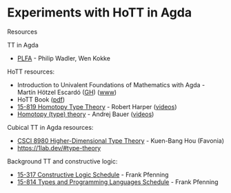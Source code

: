 # Experiments with HoTT in Agda

Resources

TT in Agda
* [PLFA](https://plfa.github.io/) - Philip Wadler, Wen Kokke

HoTT resources:
* Introduction to Univalent Foundations of Mathematics with Agda - Martín Hötzel Escardó ([GH](https://github.com/martinescardo/HoTT-UF-Agda-Lecture-Notes)) ([www](https://www.cs.bham.ac.uk/~mhe/HoTT-UF-in-Agda-Lecture-Notes/HoTT-UF-Agda.html))
* HoTT Book ([pdf](https://hott.github.io/book/hott-a4-1351-g99f4de9.pdf))
* [15-819 Homotopy Type Theory](http://www.cs.cmu.edu/~rwh/courses/hott/) - Robert Harper ([videos](https://www.youtube.com/watch?v=u92V0OMgvhM&list=PL1-2D_rCQBarjdqnM21sOsx09CtFSVO6Z))
* [Homotopy (type) theory](https://github.com/andrejbauer/homotopy-type-theory-course) - Andrej Bauer ([videos](https://www.youtube.com/watch?v=FBjz8mFXH7M&list=PL-47DDuiZOMCRDiXDZ1fI0TFLQgQqOdDa))

Cubical TT in Agda resources:
* [CSCI 8980 Higher-Dimensional Type Theory](https://favonia.org/courses/hdtt2020/) - Kuen-Bang Hou (Favonia)
* https://1lab.dev/#type-theory

Background TT and constructive logic:
* [15-317 Constructive Logic
Schedule](http://www.cs.cmu.edu/~fp/courses/15317-f17/schedule.html) - Frank Pfenning
* [15-814 Types and Programming Languages
Schedule](https://www.cs.cmu.edu/~fp/courses/15814-f21/schedule.html) - Frank Pfenning

